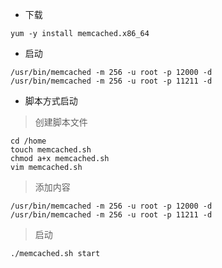 - 下载
```shell script
yum -y install memcached.x86_64 
```
- 启动
```shell script
/usr/bin/memcached -m 256 -u root -p 12000 -d
/usr/bin/memcached -m 256 -u root -p 11211 -d
```
- 脚本方式启动
> 创建脚本文件
```shell script
cd /home
touch memcached.sh
chmod a+x memcached.sh
vim memcached.sh
```
> 添加内容
```shell script
/usr/bin/memcached -m 256 -u root -p 12000 -d
/usr/bin/memcached -m 256 -u root -p 11211 -d
```
> 启动
```shell script
./memcached.sh start
```